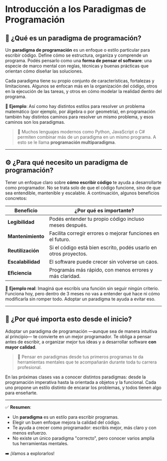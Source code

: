 # Introducción a los Paradigmas de Programación

## 🧠 ¿Qué es un paradigma de programación?

Un **paradigma de programación** es un enfoque o estilo particular para escribir código. Define cómo se estructura, organiza y comprende un programa. Podés pensarlo como una **forma de pensar el software**: una especie de marco mental con reglas, técnicas y buenas prácticas que orientan cómo diseñar las soluciones.

Cada paradigma tiene su propio conjunto de características, fortalezas y limitaciones. Algunos se enfocan más en la organización del código, otros en la ejecución de las tareas, y otros en cómo modelar la realidad dentro del programa.

📌 **Ejemplo**: Así como hay distintos estilos para resolver un problema matemático (por ejemplo, por álgebra o por geometría), en programación también hay distintos caminos para resolver un mismo problema, y esos caminos son los paradigmas.

> 🔄 Muchos lenguajes modernos como Python, JavaScript o C# permiten combinar más de un paradigma en un mismo programa. A esto se le llama **programación multiparadigma**.

---

## ⚙️ ¿Para qué necesito un paradigma de programación?

Tener un enfoque claro sobre **cómo escribir código** te ayuda a desarrollarte como programador. No se trata solo de que el código funcione, sino de que sea entendible, mantenible y escalable. A continuación, algunos beneficios concretos:

| Beneficio         | ¿Por qué es importante?                                          |
| ----------------- | ---------------------------------------------------------------- |
| **Legibilidad**   | Podés entender tu propio código incluso meses después.           |
| **Mantenimiento** | Facilita corregir errores o mejorar funciones en el futuro.      |
| **Reutilización** | Si el código está bien escrito, podés usarlo en otros proyectos. |
| **Escalabilidad** | El software puede crecer sin volverse un caos.                   |
| **Eficiencia**    | Programás más rápido, con menos errores y más claridad.          |

📌 **Ejemplo real**: Imaginá que escribís una función sin seguir ningún criterio. Funciona hoy, pero dentro de 3 meses no vas a entender qué hace ni cómo modificarla sin romper todo. Adoptar un paradigma te ayuda a evitar eso.

---

## 🚀 ¿Por qué importa esto desde el inicio?

Adoptar un paradigma de programación —aunque sea de manera intuitiva al principio— te convierte en un mejor programador. Te obliga a pensar antes de escribir, a organizar mejor tus ideas y a desarrollar software **con mayor calidad**.

> 🧩 Pensar en paradigmas desde tus primeros programas te da herramientas mentales que te acompañarán durante toda tu carrera profesional.

En las próximas clases vas a conocer distintos paradigmas: desde la programación imperativa hasta la orientada a objetos y la funcional. Cada uno propone un estilo distinto de encarar los problemas, y todos tienen algo para enseñarte.

---

✅ **Resumen**:

* Un **paradigma** es un estilo para escribir programas.
* Elegir un buen enfoque mejora la calidad del código.
* Te ayuda a crecer como programador: escribís mejor, más claro y con menos esfuerzo.
* No existe un único paradigma "correcto", pero conocer varios amplía tus herramientas mentales.

➡️ ¡Vamos a explorarlos!
